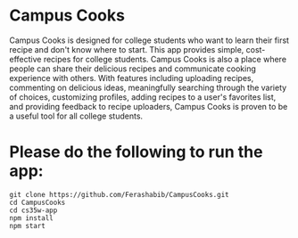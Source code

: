 # Campus Cooks
Campus Cooks is designed for college students who want to learn their first recipe
and don't know where to start. This app provides simple, cost-effective recipes
for college students. Campus Cooks is also a place where people can share their delicious
recipes and communicate cooking experience with others.
With features including uploading recipes, commenting on delicious ideas, meaningfully searching
through the variety of choices, customizing profiles, adding recipes to a user's
favorites list, and providing feedback to recipe uploaders, Campus Cooks is proven
to be a useful tool for all college students.

# Please do the following to run the app:
```
git clone https://github.com/Ferashabib/CampusCooks.git
cd CampusCooks
cd cs35w-app
npm install
npm start
```
